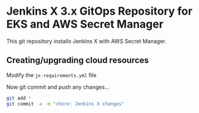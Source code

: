 # Jenkins X 3.x GitOps Repository for EKS and AWS Secret Manager


This git repository installs Jenkins X with AWS Secret Manager.

## Creating/upgrading cloud resources

Modify the `jx-requirements.yml` file

Now git commit and push any changes...

```bash 
git add *
git commit -a -m "chore: Jenkins X changes"
```

